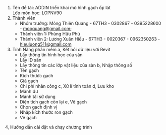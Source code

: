 1. Tên đề tài: ADDIN triển khai mô hình gạch ốp lát           <br> 
     Lớp môn học: LOPNV90            <br> 
2. Thành viên           <br> 
   - Nhóm trưởng: Mông Thiên Quang - 67TH3 - 0302867 - 0395228600 - mooquang@gmail.com;           <br> 
   - Thành viên 1: Phùng Hữu Phú           <br> 
   - Thành viên 2: Lương Xuân Hiếu - 67TH3 - 0020367 - 0962350263 - hieuluong511@gmail.com          <br> 
3. Tính Năng phần mềm
   a, Kết nối dữ liệu với Revit
      - Lấy thông tin hình học của sàn
      - Lấy ID sàn
      - Lấy thông tin các lớp vật liệu của sàn
   b, Nhập thông số
      - Tên gạch
      - Kích thước gạch
      - Giá gạch
      - Chi phí nhân công
   c, Xử lí tính toán
   d, Lưu kho
      - Mảnh dư
      - Mảnh tái sử dụng
      - Diện tích gạch còn lại
   e, Vẽ gạch
      - Chọn gạch định vị
      - Nhập kích thước ron gạch
      - Vẽ gạch 


4, Hướng dẫn cài đặt và chạy chương trình 
